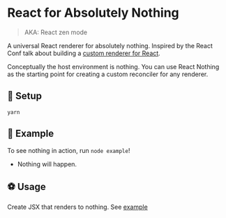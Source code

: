 # React for Absolutely Nothing

> AKA: React zen mode

A universal React renderer for absolutely nothing. Inspired by the React Conf talk about building a [custom renderer for React](https://www.youtube.com/watch?v=CGpMlWVcHok). 

Conceptually the host environment is nothing. You can use React Nothing as the starting point for creating a custom reconciler for any renderer.

## 🔨 Setup

```
yarn
```

## 🏁 Example

To see nothing in action, run `node example`!

- Nothing will happen.

## ⚽️ Usage

Create JSX that renders to nothing. See [example](./example/index.js)
